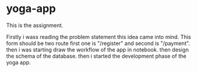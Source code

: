 # yoga-app
This is the assignment.

Firstly i wass reading the problem statement this idea came into mind. This form should be two route first one is "/register" and second is "/payment".
then i was starting draw the workflow of the app in notebook. then design the schema of the database. then i started the development phase of the yoga app.



